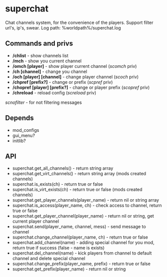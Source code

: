 # superchat

Chat channels system, for the convenience of the players. Support filter url's, ip's, swear. Log path: %worldpath%/superchat.log

## Commands and privs

* **/chlist** - show channels list
* **/mch** - show you current channel
* **/omch [player]** - show player current channel (*scomch* priv)
* **/ch [channel]** - change you channel
* **/och [player] [channel]** - change player channel (*scoch* priv)
* **/chpref [prefix?]** - change or prefix (*scpref* priv)
* **/chopref [player] [prefix?]** - change or player prefix (*scopref* priv)
* **/chreload** - reload config (*screload* priv)

*scnofilter* - for not filtering messages

## Depends

* mod_configs
* gui_menu?
* initlib?

## API

* superchat.get_all_channels() - return string array
* superchat.get_virt_channels() - return string array (mods created channels)
* superchat.is_exists(ch) - return true or false
* superchat.is_virt_exists(ch) - return true or false (mods created channels)
* superchat.get_player_channels(player_name) - return nil or string array
* superchat.is_access(player_name, ch) - check access to channel, return true or false
* superchat.get_player_channel(player_name) - return nil or string, get current player channel
* superchat.send(player_name, channel, mess) - send message to channel
* superchat.change_channel(player_name, ch) - return true or false
* superchat.add_channel(name) - adding special channel for you mod, return true if success (false - name is exists)
* superchat.del_channel(name) - kick players from channel to default channel and delete special channel
* superchat.change_prefix(player_name, prefix) - return true or false
* superchat.get_prefix(player_name) - return nil or string
